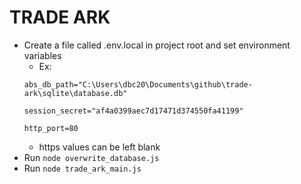 # TRADE ARK

- Create a file called .env.local in project root and set environment variables
    - Ex:
    ```
    abs_db_path="C:\Users\dbc20\Documents\github\trade-ark\sqlite\database.db"

    session_secret="af4a0399aec7d17471d374550fa41199"

    http_port=80
    ```
    - https values can be left blank
- Run ```node overwrite_database.js```
- Run ```node trade_ark_main.js```
